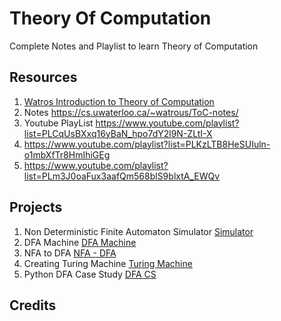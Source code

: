 # Theory Of Computation 
Complete Notes and Playlist to learn Theory of Computation

## Resources 
1. [Watros Introduction to Theory of Computation](https://www3.nd.edu/~dchiang/teaching/theory/2016/www/projects.html)
2. Notes https://cs.uwaterloo.ca/~watrous/ToC-notes/
3. Youtube PlayList https://www.youtube.com/playlist?list=PLCqUsBXxq16yBaN_hpo7dY2l9N-ZLtI-X
4. https://www.youtube.com/playlist?list=PLKzLTB8HeSUIuln-o1mbXfTr8HmIhiGEg
5. https://www.youtube.com/playlist?list=PLm3J0oaFux3aafQm568blS9blxtA_EWQv

## Projects 
1. Non Deterministic Finite Automaton Simulator [Simulator](https://github.com/diegolrs/NFA-nondeterministic-finite-automaton)
2. DFA Machine [DFA Machine](https://github.com/shazzad5709/Universal-DFA-Machine)
3. NFA to DFA [NFA - DFA](https://github.com/MuhammadHelmyOmar/nfa-to-dfa)
4. Creating Turing Machine [Turing Machine](https://github.com/morovatdar/Turing-Machine)
5. Python DFA Case Study [DFA CS](https://github.com/Naganathan05/TOC-Case-Study-DFA)

## Credits

